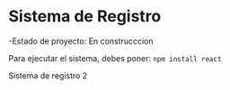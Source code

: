 <h1>Sistema de Registro</h1>

-Estado de proyecto: En construcccion

Para ejecutar el sistema, debes poner:
```npm install react```

Sistema de registro 2
